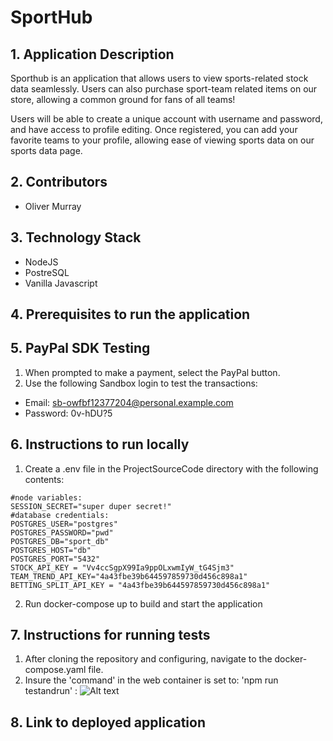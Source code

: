 # SportHub

## 1. Application Description

Sporthub is an application that allows users to view sports-related stock data seamlessly. Users can also purchase sport-team related items on our store, allowing a common ground for fans of all teams!

Users will be able to create a unique account with username and password, and have access to profile editing. Once registered, you can add your favorite teams to your profile, allowing ease of viewing sports data on our sports data page.

## 2. Contributors

- Oliver Murray

## 3. Technology Stack

- NodeJS
- PostreSQL
- Vanilla Javascript

## 4. Prerequisites to run the application

## 5. PayPal SDK Testing 
1. When prompted to make a payment, select the PayPal button.
2. Use the following Sandbox login to test the transactions:
 - Email: sb-owfbf12377204@personal.example.com
 - Password: 0v-hDU?5

## 6. Instructions to run locally

1. Create a .env file in the ProjectSourceCode directory with the following contents:

```
#node variables:
SESSION_SECRET="super duper secret!"
#database credentials:
POSTGRES_USER="postgres"
POSTGRES_PASSWORD="pwd"
POSTGRES_DB="sport_db"
POSTGRES_HOST="db"
POSTGRES_PORT="5432"
STOCK_API_KEY = "Vv4ccSgpX99Ia9ppOLxwmIyW_tG4Sjm3"
TEAM_TREND_API_KEY="4a43fbe39b644597859730d456c898a1"
BETTING_SPLIT_API_KEY = "4a43fbe39b644597859730d456c898a1"
```

2. Run docker-compose up to build and start the application

## 7. Instructions for running tests

1. After cloning the repository and configuring, navigate to the docker-compose.yaml file.
2. Insure the 'command' in the web container is set to: 'npm run testandrun' :
   ![Alt text](/src/resources/img/dockercompose.png)

## 8. Link to deployed application
